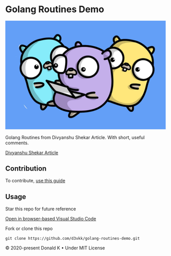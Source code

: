 # Golang Routines Demo

![Golang Gophers](https://github.com/d3vkk/golang-routines-demo/blob/master/golang-gophers.png)

Golang Routines from Divyanshu Shekar Article. With short, useful comments.

[Divyanshu Shekar Article](https://divyanshushekhar.com/golang-goroutine-syntax-creation)

## Contribution

To contribute, [use this guide](https://github.com/d3vkk/open-source/blob/master/CONTRIBUTING.md)

## Usage

Star this repo for future reference

[Open in browser-based Visual Studio Code](https://vscode.dev/github/d3vkk/golang-routines-demo)

Fork or clone this repo
```
git clone https://github.com/d3vkk/golang-routines-demo.git
```

© 2020-present Donald K • Under MIT License
